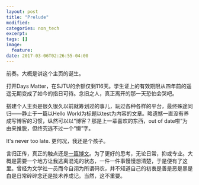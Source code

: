 ```yaml
---
layout: post
title: "Prelude"
modified:
categories: non_tech
excerpt:
tags: []
image:
  feature:
date: 2017-03-06T02:26:55-04:00
---
```


前奏。大概是讲这个主页的诞生。

打开Days Matter，在SJTU的余额仅剩116天。学生证上的有效期限从四年前的遥遥无期变成了如今的指日可待。念旧之人，真正离开的那一天恐怕会哭吧。

搭建个人主页是很久很久以前就筹划过的事儿，玩过各种各样的平台，最终殊途同归——静止于一篇以Hello World为标题以test为内容的文章。略遗憾一直没有养成写博客的习惯，纵然可以以“博客？那是上一辈喜欢的东西，out of date啦”为由来推脱，但终究逃不过一个“懒”字。

It's never too late. 更何况，我还是个孩子。

言归正传，真正的触点还是[一篇博文][weipeng]。为了更好的思考，无论日常，抑或专业。大概是需要一个地方让我逃离混沌的状态，一件一件事慢慢想清楚，于是便有了这里。曾经为文学社一员而今自诩为所谓码农，并不知道自己的初衷是善是恶是黑是白是日常碎碎念还是技术养成记。当然，这不重要。



[weipeng]: http://mindhacks.cn/2009/02/15/why-you-should-start-blogging-now/